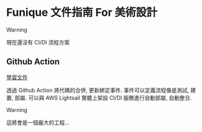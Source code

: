 # Funique 文件指南 For 美術設計

> [!WARNING]
> 現在還沒有 CI/DI 流程方案

## Github Action

[學習文件](https://docs.github.com/en/actions/creating-actions/creating-a-docker-container-action)

透過 Github Action 將代碼的合併, 更新綁定事件. 事件可以定義流程像是測試, 建置, 部屬. 可以與 AWS Lightsail 實體上架設 CI/DI 服務進行自動部屬, 自動整合.

> [!WARNING]
> 這將會是一個龐大的工程... 